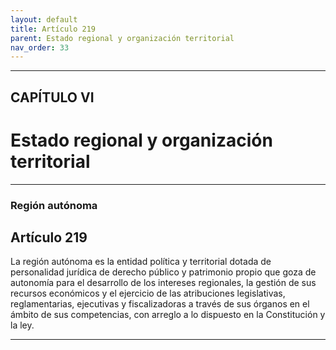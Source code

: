 ```yaml
---
layout: default
title: Artículo 219
parent: Estado regional y organización territorial
nav_order: 33
---
```


---

## CAPÍTULO VI
# Estado regional y organización territorial

---

### Región autónoma

## Artículo 219

La región autónoma es la entidad política y territorial dotada de personalidad jurídica de derecho público y patrimonio propio que goza de autonomía para el desarrollo de los intereses regionales, la gestión de sus recursos económicos y el ejercicio de las atribuciones legislativas, reglamentarias, ejecutivas y fiscalizadoras a través de sus órganos en el ámbito de sus competencias, con arreglo a lo dispuesto en la Constitución y la ley.

---
